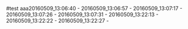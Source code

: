 #test
aaa20160509_13:06:40 - 20160509_13:06:57 - 20160509_13:07:17 - 
20160509_13:07:26 - 
20160509_13:07:31 - 
20160509_13:22:13 - 
20160509_13:22:22 - 
20160509_13:22:27 - 
